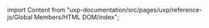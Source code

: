 
import Content from "uxp-documentation/src/pages/uxp/reference-js/Global Members/HTML DOM/index";

<Content query="product=xd"/>
